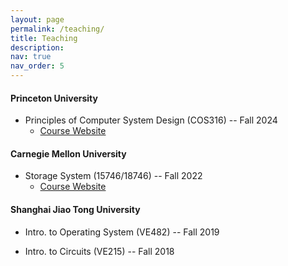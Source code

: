 ```yaml
---
layout: page
permalink: /teaching/
title: Teaching
description:
nav: true
nav_order: 5
---
```


#### Princeton University
- Principles of Computer System Design (COS316) -- Fall 2024 
    - [Course Website](https://www.cs.princeton.edu/courses/archive/fall24/cos316/index.html)

#### Carnegie Mellon University
- Storage System (15746/18746) -- Fall 2022 
    - [Course Website](https://course.ece.cmu.edu/~ece746/old/fall22/)

#### Shanghai Jiao Tong University
- Intro. to Operating System (VE482)  -- Fall 2019

- Intro. to Circuits (VE215) -- Fall 2018